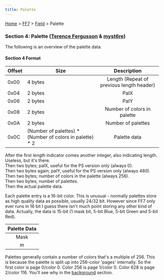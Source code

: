 ```yaml
---
title: Palette
---
```


[Home](Main%20Page.md) > [FF7](FF7.md) > [Field](FF7/Field.md) > Palette

### Section 4: Palette ([Terence Fergusson][] & [myst6re][])

The following is an overview of the palette data.

#### Section 4 Format

| Offset | Size                                                       |                Description                |
|--------|------------------------------------------------------------|:-----------------------------------------:|
| 0x00   | 4 bytes                                                    | Length (Repeat of previous length header) |
| 0x04   | 2 bytes                                                    |                   PalX                    |
| 0x06   | 2 bytes                                                    |                   PalY                    |
| 0x08   | 2 bytes                                                    |        Number of colors in palette        |
| 0x0A   | 2 bytes                                                    |            Number of palettes             |
| 0x0C   | (Number of palettes) \* (Number of colors in palette) \* 2 |               Palette data                |

After the first length indicator comes another integer, also indicating
length. Useless, but it's there.  
Then two bytes; palX, useful for the PS version only (always 0).  
Then two bytes again; palY, useful for the PS version only (always
480).  
Then two bytes; number of colors in the palette (always 256).  
Then two bytes; number of palettes.  
Then the actual palette data.

Each palette entry is a 16-bit color. This is unusual - normally
palettes store as high quality data as possible, usually 24/32 bit.
However since FF7 only ever runs in 16 bit I guess there isn't much
point storing any other kind of data. Actually, the data is 15-bit (1
mask bit, 5-bit Blue, 5-bit Green and 5-bit Red).

| Palette Data |
|:------------:|
|     Mask     |
|      m       |

Palettes generally contain a number of colors that's a multiple of 256.
This is because the palette is split up into 256-color 'pages'
internally. So the first color is page 0/color 0. Color 256 is page
1/color 0. Color 628 is page 2/color 116. You'll see why in the
[background][] section.

  [Terence Fergusson]: User:Terence%20Fergusson.md "wikilink"
  [myst6re]: User:Myst6re.md "wikilink"
  [background]: FF7/Field/Background.md "wikilink"
